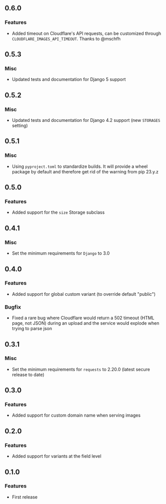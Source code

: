 ## 0.6.0

### Features

 * Added timeout on Cloudflare's API requests, can be customized through `CLOUDFLARE_IMAGES_API_TIMEOUT`. Thanks to @mschfh

## 0.5.3

### Misc

 * Updated tests and documentation for Django 5 support

## 0.5.2

### Misc

 * Updated tests and documentation for Django 4.2 support (new `STORAGES` setting)

## 0.5.1

### Misc

 * Using `pyproject.toml` to standardize builds. It will provide a wheel package by default and therefore get rid of the warning from pip 23.y.z

## 0.5.0

### Features

 * Added support for the `size` Storage subclass

## 0.4.1

### Misc

 * Set the minimum requirements for `Django` to 3.0

## 0.4.0

### Features

 * Added support for global custom variant (to override default "public")

### Bugfix

 * Fixed a rare bug where Cloudflare would return a 502 timeout (HTML page, not JSON) during an upload and the service would explode when trying to parse json

## 0.3.1

### Misc

 * Set the minimum requirements for `requests` to 2.20.0 (latest secure release to date)

## 0.3.0

### Features

 * Added support for custom domain name when serving images

## 0.2.0

### Features

 * Added support for variants at the field level

## 0.1.0

### Features

 * First release
